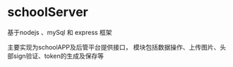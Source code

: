 # schoolServer

基于nodejs 、mySql 和 express 框架

主要实现为schoolAPP及后管平台提供接口， 模块包括数据操作、上传图片、头部sign验证、token的生成及保存等
